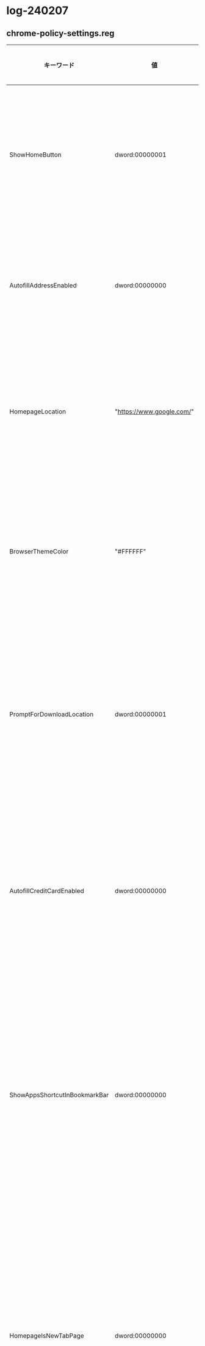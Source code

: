 # log-240207


## chrome-policy-settings.reg

| キーワード                        | 値              | 制御内容                                                     |
|----------------------------------|-----------------|--------------------------------------------------------------|
| ShowHomeButton                   | dword:00000001  | ホームボタンの表示を有効にする                                |
| AutofillAddressEnabled           | dword:00000000  | 住所の自動入力を無効にする                                    |
| HomepageLocation                 | "https://www.google.com/" | ホームページの場所を指定する                              |
| BrowserThemeColor                | "#FFFFFF"       | ブラウザのテーマカラーを指定する                              |
| PromptForDownloadLocation        | dword:00000001  | ダウンロード場所の指定をプロンプトする                        |
| AutofillCreditCardEnabled        | dword:00000000  | クレジットカードの自動入力を無効にする                        |
| ShowAppsShortcutInBookmarkBar    | dword:00000000  | ブックマークバーにアプリショートカットを表示しない             |
| HomepageIsNewTabPage             | dword:00000000  | ホームページが新しいタブページであるかどうかを指定する         |
| PasswordManagerEnabled           | dword:00000000  | パスワードマネージャーを無効にする                            |
| TaskManagerEndProcessEnabled     | dword:00000001  | タスクマネージャーでプロセスの終了を許可する                  |
| TranslateEnabled                 | dword:00000001  | ページの翻訳を有効にする                                      |
| BrowserAddPersonEnabled          | dword:00000000  | ブラウザにユーザーを追加する機能を無効にする                  |
| NTPCustomBackgroundEnabled       | dword:00000000  | 新しいタブページのカスタム背景を無効にする                    |

### 以下は Chrome を閉じた時にログアウトする URL の一覧です
```
[HKEY_LOCAL_MACHINE\SOFTWARE\Policies\Google\Chrome\CookiesSessionOnlyForUrls]
"1"="[*.]google.com"
"2"="github.com"
"3"="replit.com"
"4"="[*.]lolipop.jp"
"5"="paiza.jp"
"6"="[*.]zoom.us"
"7"="twitter.com"
```
